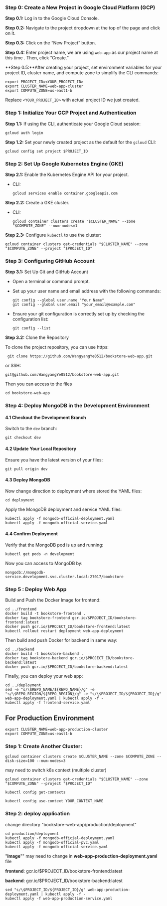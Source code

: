 ### Step 0: Create a New Project in Google Cloud Platform (GCP)

**Step 0.1:** Log in to the Google Cloud Console.

**Step 0.2:** Navigate to the project dropdown at the top of the page and click on it.

**Step 0.3:** Click on the “New Project” button.

**Step 0.4:** Enter project name, we are using `web-app` as our project name at this time . Then, click “Create.”

**Step 0.5:**After creating your project, set environment variables for your project ID, cluster name, and compute zone to simplify the CLI commands:

```
export PROJECT_ID=<YOUR_PROJECT_ID>
export CLUSTER_NAME=web-app-cluster
export COMPUTE_ZONE=us-east1-b
```

Replace `<YOUR_PROJECT_ID>` with actual project ID we just created.

### Step 1: Initialize Your GCP Project and Authentication

**Step 1.1:** If using the CLI, authenticate your Google Cloud session:

```
gcloud auth login
```

**Step 1.2:** Set your newly created project as the default for the `gcloud` CLI:

```
gcloud config set project $PROJECT_ID
```

### Step 2: Set Up Google Kubernetes Engine (GKE)

**Step 2.1:** Enable the Kubernetes Engine API for your project.

- CLI:
  
  ```
  gcloud services enable container.googleapis.com
  ```

**Step 2.2:** Create a GKE cluster.

- CLI:
  
  ```
  gcloud container clusters create "$CLUSTER_NAME" --zone "$COMPUTE_ZONE" --num-nodes=1
  ```

**Step 2.3:** Configure `kubectl` to use the cluster:

```
gcloud container clusters get-credentials "$CLUSTER_NAME" --zone "$COMPUTE_ZONE" --project "$PROJECT_ID"
```

### Step 3: Configuring GitHub Account

**Step 3.1:** Set Up Git and GitHub Account

- Open a terminal or command prompt.

- Set up your user name and email address with the following commands:
  
  ```
  git config --global user.name "Your Name"
  git config --global user.email "your_email@example.com"
  ```

- Ensure your git configuration is correctly set up by checking the configuration list:
  
  ```
  git config --list
  ```

**Step 3.2:** Clone the Repository

To clone the project repository, you can use https:

```
 git clone https://github.com/WangyangYe0512/bookstore-web-app.git
```

or SSH:

```
git@github.com:WangyangYe0512/bookstore-web-app.git
```

Then you can access to the files

```
cd bookstore-web-app
```

### Step 4: Deploy MongoDB in the Development Environment

#### 4.1 Checkout the Development Branch

Switch to the `dev` branch:

```
git checkout dev
```

#### 4.2 Update Your Local Repository

Ensure you have the latest version of your files:

```
git pull origin dev
```

#### 4.3 Deploy MongoDB

Now change direction to deployment where stored the YAML files:

```
cd deployment
```

Apply the MongoDB deployment and service YAML files:

```
kubectl apply -f mongodb-official-deployment.yaml
kubectl apply -f mongodb-official-service.yaml
```

#### 4.4 Confirm Deployment

Verify that the MongoDB pod is up and running:

```
kubectl get pods -n development
```

Now you can access to MongoDB by:

```
mongodb://mongodb-service.development.svc.cluster.local:27017/bookstore
```

### Step 5 : Deploy Web App

Build and Push the Docker Image for frontend:

```
cd ../frontend
docker build -t bookstore-frontend .
docker tag bookstore-frontend gcr.io/$PROJECT_ID/bookstore-frontend:latest
docker push gcr.io/$PROJECT_ID/bookstore-frontend:latest
kubectl rollout restart deployment web-app-deployment
```

Then build and push Docker for backend in same way:

```
cd ../backend
docker build -t bookstore-backend .
docker tag bookstore-backend gcr.io/$PROJECT_ID/bookstore-backend:latest
docker push gcr.io/$PROJECT_ID/bookstore-backend:latest
```

Finally, you can deploy your web app:

```
cd ../deployment
sed -e "s/\$REPO_NAME/${REPO_NAME}/g" -e "s/\$REPO_REGION/${REPO_REGION}/g" -e "s/\$PROJECT_ID/${PROJECT_ID}/g" web-app-deployment.yaml | kubectl apply -f -
kubectl apply -f frontend-service.yaml
```

## For Production Environment



```
export CLUSTER_NAME=web-app-production-cluster
export COMPUTE_ZONE=us-east1-b
```

### Step 1: Create Another Cluster:

```
gcloud container clusters create $CLUSTER_NAME --zone $COMPUTE_ZONE --disk-size=100 --num-nodes=3
```

may need to switch k8s context (multiple cluster)

```
gcloud container clusters get-credentials "$CLUSTER_NAME" --zone "$COMPUTE_ZONE" --project "$PROJECT_ID"
```

```
kubectl config get-contexts
```

```
kubectl config use-context YOUR_CONTEXT_NAME
```

### Step 2: deploy application

change directory "bookstore-web-app/production/deployment"

```
cd production/deployment
kubectl apply -f mongodb-official-deployment.yaml
kubectl apply -f mongodb-official-pvc.yaml
kubectl apply -f mongodb-official-service.yaml
```

"**Image**"" may need to change  in **web-app-production-deployment.yaml** file 

**frontend**: gcr.io/$PROJECT_ID/bookstore-frontend:latest

**backend**: gcr.io/$PROJECT_ID/bookstore-backend:latest

```
sed "s/\$PROJECT_ID/${PROJECT_ID}/g" web-app-production-deployment.yaml | kubectl apply -f -
kubectl apply -f web-app-production-service.yaml
```
